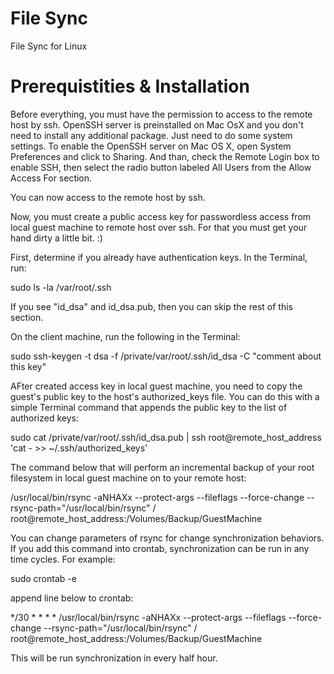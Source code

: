 File Sync
=========

File Sync for Linux


Prerequistities & Installation
==============================

Before everything, you must have the permission to access to the remote host by ssh. OpenSSH server is preinstalled on Mac OsX and you don't need to install any additional package. Just need to do some system settings. To enable the OpenSSH server on Mac OS X, open System Preferences and click to Sharing. And than, check the Remote Login box to enable SSH, then select the radio button labeled All Users from the Allow Access For section.

You can now access to the remote host by ssh.

Now, you must create a public access key for passwordless access from local guest machine to remote host over ssh. For that you must get your hand dirty a little bit. :)

First, determine if you already have authentication keys. In the Terminal, run:

sudo ls -la /var/root/.ssh

If you see "id_dsa" and id_dsa.pub, then you can skip the rest of this section.

On the client machine, run the following in the Terminal:

sudo ssh-keygen -t dsa -f /private/var/root/.ssh/id_dsa -C "comment about this key"

AFter created access key in local guest machine, you need to copy the guest's public key to the host's authorized_keys file. You can do this with a simple Terminal command that appends the public key to the list of authorized keys:

sudo cat /private/var/root/.ssh/id_dsa.pub | ssh root@remote_host_address 'cat - >> ~/.ssh/authorized_keys'

The command below that will perform an incremental backup of your root filesystem in local guest machine on to your remote host:

/usr/local/bin/rsync -aNHAXx --protect-args --fileflags --force-change --rsync-path="/usr/local/bin/rsync" / root@remote_host_address:/Volumes/Backup/GuestMachine

You can change parameters of rsync for change synchronization behaviors. If you add this command into crontab, synchronization can be run in any time cycles. For example:

sudo crontab -e

append line below to crontab:

*/30 * * * * /usr/local/bin/rsync -aNHAXx --protect-args --fileflags --force-change --rsync-path="/usr/local/bin/rsync" / root@remote_host_address:/Volumes/Backup/GuestMachine

This will be run synchronization in every half hour.
